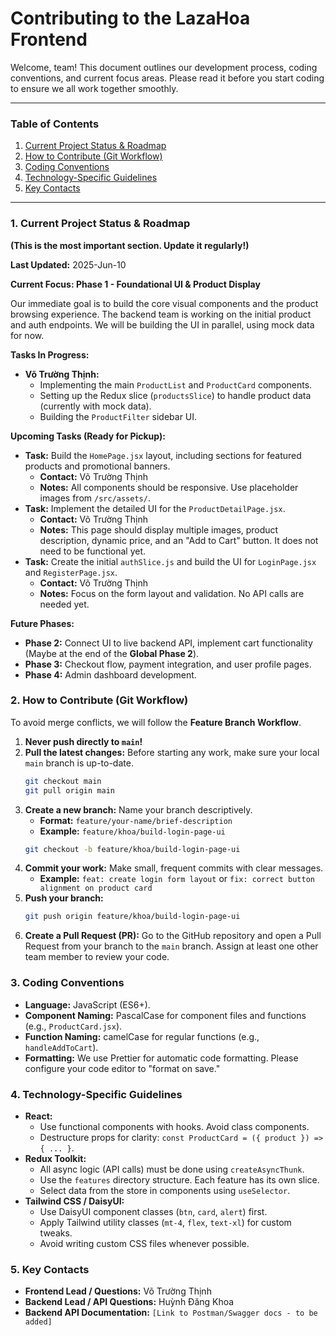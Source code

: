 # Contributing to the LazaHoa Frontend

Welcome, team! This document outlines our development process, coding conventions, and current focus areas. Please read it before you start coding to ensure we all work together smoothly.

---

### **Table of Contents**

1.  [Current Project Status & Roadmap](#1-current-project-status--roadmap)
2.  [How to Contribute (Git Workflow)](#2-how-to-contribute-git-workflow)
3.  [Coding Conventions](#3-coding-conventions)
4.  [Technology-Specific Guidelines](#4-technology-specific-guidelines)
5.  [Key Contacts](#5-key-contacts)

---

### **1. Current Project Status & Roadmap**

**(This is the most important section. Update it regularly!)**

**Last Updated:** 2025-Jun-10

**Current Focus: Phase 1 - Foundational UI & Product Display**

Our immediate goal is to build the core visual components and the product browsing experience. The backend team is working on the initial product and auth endpoints. We will be building the UI in parallel, using mock data for now.

**Tasks In Progress:**

- **Võ Trường Thịnh:**
  - Implementing the main `ProductList` and `ProductCard` components.
  - Setting up the Redux slice (`productsSlice`) to handle product data (currently with mock data).
  - Building the `ProductFilter` sidebar UI.

**Upcoming Tasks (Ready for Pickup):**

- **Task:** Build the `HomePage.jsx` layout, including sections for featured products and promotional banners.
  - **Contact:** Võ Trường Thịnh
  - **Notes:** All components should be responsive. Use placeholder images from `/src/assets/`.
- **Task:** Implement the detailed UI for the `ProductDetailPage.jsx`.
  - **Contact:** Võ Trường Thịnh
  - **Notes:** This page should display multiple images, product description, dynamic price, and an "Add to Cart" button. It does not need to be functional yet.
- **Task:** Create the initial `authSlice.js` and build the UI for `LoginPage.jsx` and `RegisterPage.jsx`.
  - **Contact:** Võ Trường Thịnh
  - **Notes:** Focus on the form layout and validation. No API calls are needed yet.

**Future Phases:**

- **Phase 2:** Connect UI to live backend API, implement cart functionality (Maybe at the end of the **Global Phase 2**).
- **Phase 3:** Checkout flow, payment integration, and user profile pages.
- **Phase 4:** Admin dashboard development.

### **2. How to Contribute (Git Workflow)**

To avoid merge conflicts, we will follow the **Feature Branch Workflow**.

1.  **Never push directly to `main`!**
2.  **Pull the latest changes:** Before starting any work, make sure your local `main` branch is up-to-date.
    ```bash
    git checkout main
    git pull origin main
    ```
3.  **Create a new branch:** Name your branch descriptively.
    - **Format:** `feature/your-name/brief-description`
    - **Example:** `feature/khoa/build-login-page-ui`
    ```bash
    git checkout -b feature/khoa/build-login-page-ui
    ```
4.  **Commit your work:** Make small, frequent commits with clear messages.
    - **Example:** `feat: create login form layout` or `fix: correct button alignment on product card`
5.  **Push your branch:**
    ```bash
    git push origin feature/khoa/build-login-page-ui
    ```
6.  **Create a Pull Request (PR):** Go to the GitHub repository and open a Pull Request from your branch to the `main` branch. Assign at least one other team member to review your code.

### **3. Coding Conventions**

- **Language:** JavaScript (ES6+).
- **Component Naming:** PascalCase for component files and functions (e.g., `ProductCard.jsx`).
- **Function Naming:** camelCase for regular functions (e.g., `handleAddToCart`).
- **Formatting:** We use Prettier for automatic code formatting. Please configure your code editor to "format on save."

### **4. Technology-Specific Guidelines**

- **React:**
  - Use functional components with hooks. Avoid class components.
  - Destructure props for clarity: `const ProductCard = ({ product }) => { ... }`.
- **Redux Toolkit:**
  - All async logic (API calls) must be done using `createAsyncThunk`.
  - Use the `features` directory structure. Each feature has its own slice.
  - Select data from the store in components using `useSelector`.
- **Tailwind CSS / DaisyUI:**
  - Use DaisyUI component classes (`btn`, `card`, `alert`) first.
  - Apply Tailwind utility classes (`mt-4`, `flex`, `text-xl`) for custom tweaks.
  - Avoid writing custom CSS files whenever possible.

### **5. Key Contacts**

- **Frontend Lead / Questions:** Võ Trường Thịnh
- **Backend Lead / API Questions:** Huỳnh Đăng Khoa
- **Backend API Documentation:** `[Link to Postman/Swagger docs - to be added]`
